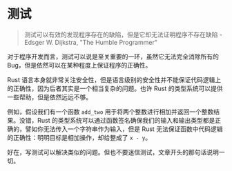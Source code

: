 # 测试

> 测试可以有效的发现程序存在的缺陷，但是它却无法证明程序不存在缺陷 - Edsger W. Dijkstra, "The Humble Programmer"

对于程序开发而言，测试可以说是至关重要的一环，虽然它无法完全消除所有的 Bug，但是依然可以在某种程度上保证程序的正确性。

Rust 语言本身就非常关注安全性，但是语言级别的安全性并不能保证代码逻辑上的正确性，因为后者其实是一个相当复杂的问题。也许 Rust 的类型系统可以提供一些帮助，但是依然远远不够。

例如，假设我们有一个函数 `add_two` 用于将两个整数进行相加并返回一个整数结果。没错，Rust 的类型系统可以通过函数签名确保我们的输入和输出类型都是正确的，譬如你无法传入一个字符串作为输入，但是 Rust 无法保证函数中代码逻辑的正确性：明明目标是相加操作，却给整成了 `x - y`。

好在，写测试可以解决类似的问题。但也不要迷信测试，文章开头的那句话说明一切。
